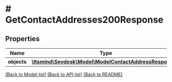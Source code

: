 # # GetContactAddresses200Response

## Properties

Name | Type | Description | Notes
------------ | ------------- | ------------- | -------------
**objects** | [**\Itsmind\Sevdesk\Model\ModelContactAddressResponse[]**](ModelContactAddressResponse.md) |  | [optional]

[[Back to Model list]](../../README.md#models) [[Back to API list]](../../README.md#endpoints) [[Back to README]](../../README.md)

